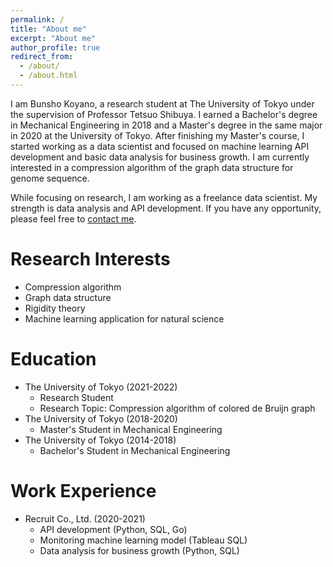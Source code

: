 ```yaml
---
permalink: /
title: "About me"
excerpt: "About me"
author_profile: true
redirect_from:
  - /about/
  - /about.html
---
```


I am Bunsho Koyano, a research student at The University of Tokyo under the supervision of Professor Tetsuo Shibuya. I earned a Bachelor's degree in Mechanical Engineering in 2018 and a Master's degree in the same major in 2020 at the University of Tokyo. After finishing my Master's course, I started working as a data scientist and focused on machine learning API development and basic data analysis for business growth. I am currently interested in a compression algorithm of the graph data structure for genome sequence.

While focusing on research, I am working as a freelance data scientist. My strength is data analysis and API development. If you have any opportunity, please feel free to [contact me](https://www.linkedin.com/in/bunsho-koyano-9a0b73170/).

# Research Interests

- Compression algorithm
- Graph data structure
- Rigidity theory
- Machine learning application for natural science

# Education

- The University of Tokyo (2021-2022)
  - Research Student
  - Research Topic: Compression algorithm of colored de Bruijn graph
- The University of Tokyo (2018-2020)
  - Master's Student in Mechanical Engineering
- The University of Tokyo (2014-2018)
  - Bachelor's Student in Mechanical Engineering

# Work Experience

- Recruit Co., Ltd. (2020-2021)
  - API development (Python, SQL, Go)
  - Monitoring machine learning model (Tableau SQL)
  - Data analysis for business growth (Python, SQL)
